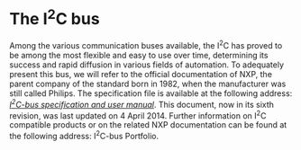 # The I<sup>2</sup>C bus
Among the various communication buses available, the I<sup>2</sup>C has proved to be among the most flexible and easy to use over time, determining its success and rapid diffusion in various fields of automation. To adequately present this bus, we will refer to the official documentation of NXP, the parent company of the standard born in 1982, when the manufacturer was still called Philips. The specification file is available at the following address: [*I<sup>2</sup>C-bus specification and user manual*](). This document, now in its sixth revision, was last updated on 4 April 2014. Further information on I<sup>2</sup>C compatible products or on the related NXP documentation can be found at the following address: I<sup>2</sup>C-bus Portfolio.
